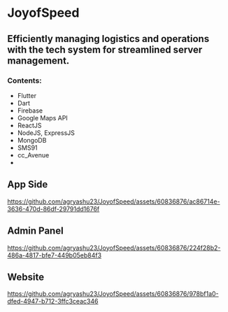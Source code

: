 # JoyofSpeed
## Efficiently managing logistics and operations with the tech system for streamlined server management.


### Contents:
- Flutter 
- Dart
- Firebase
- Google Maps API
- ReactJS
- NodeJS, ExpressJS
- MongoDB
- SMS91
- cc_Avenue
- 
## App Side
https://github.com/agryashu23/JoyofSpeed/assets/60836876/ac86714e-3636-470d-86df-29791dd1676f

## Admin Panel
https://github.com/agryashu23/JoyofSpeed/assets/60836876/224f28b2-486a-4817-bfe7-449b05eb84f3

## Website
https://github.com/agryashu23/JoyofSpeed/assets/60836876/978bf1a0-dfed-4947-b712-3ffc3ceac346









